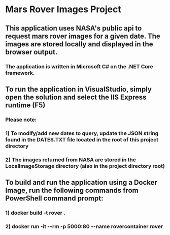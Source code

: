 # **Mars Rover Images Project**

## This application uses NASA's public api to request mars rover images for a given date. The images are stored locally and displayed in the browser output.

### The application is written in Microsoft C# on the .NET Core framework.

## To run the application in VisualStudio, simply open the solution and select the IIS Express runtime (F5)

### **Please note:**
### 1) To modify/add new dates to query, update the JSON string found in the DATES.TXT file located in the root of this project directory
### 2) The images returned from NASA are stored in the LocalImageStorage directory (also in the project directory root)

## To build and run the application using a Docker Image, run the following commands from PowerShell command prompt:
### 1) docker build -t rover .
### 2) docker run -it --rm -p 5000:80 --name rovercontainer rover
